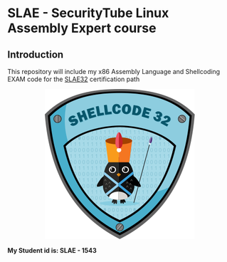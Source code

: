# SLAE - SecurityTube Linux Assembly Expert course

## Introduction

This repository will include my x86 Assembly Language and Shellcoding EXAM code for the [SLAE32](https://www.pentesteracademy.com/course?id=3) certification path

<p align="center"> 
<img src="https://raw.githubusercontent.com/NagliNagli/SLAE/master/images/slae.png">
</p>

**My Student id is: SLAE - 1543**
